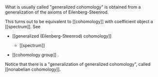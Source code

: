 
What is usually called "generalized cohomology" is obtained from a generalization of the axioms of Eilenberg-Steenrod. 

This turns out to be equivalent to [[cohomology]] with coefficient object a [[spectrum]]. See

* [[generalized (Eilenberg-Steenrod) cohomology]]

  * [[spectrum]]

* [[cohomology group]] .

Notice that there is a "generalization of generalized cohomology", called [[nonabelian cohomology]].

